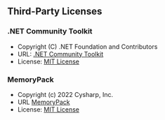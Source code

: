 ﻿## Third-Party Licenses

### .NET Community Toolkit

* Copyright (C) .NET Foundation and Contributors
* URL: [.NET Community Toolkit](https://github.com/CommunityToolkit/dotnet)
* License: [MIT License](https://github.com/CommunityToolkit/dotnet/blob/main/License.md)

### MemoryPack

* Copyright (c) 2022 Cysharp, Inc.
* URL [MemoryPack](https://github.com/Cysharp/MemoryPack)
* License: [MIT License](https://github.com/Cysharp/MemoryPack/blob/main/LICENSE.md)
